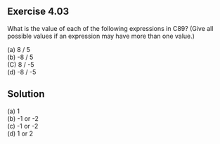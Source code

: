 ## Exercise 4.03

What is the value of each of the following expressions in C89? (Give all possible values if an expression may have more than one value.)  

(a) 8 / 5  
(b) -8 / 5  
(C) 8 / -5  
(d) -8 / -5  

## Solution

(a) 1  
(b) -1 or -2  
(c) -1 or -2  
(d) 1 or 2  